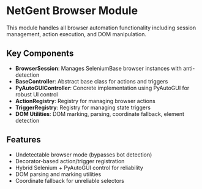 # NetGent Browser Module

This module handles all browser automation functionality including session management, action execution, and DOM manipulation.

## Key Components

- **BrowserSession**: Manages SeleniumBase browser instances with anti-detection
- **BaseController**: Abstract base class for actions and triggers
- **PyAutoGUIController**: Concrete implementation using PyAutoGUI for robust UI control
- **ActionRegistry**: Registry for managing browser actions
- **TriggerRegistry**: Registry for managing state triggers
- **DOM Utilities**: DOM marking, parsing, coordinate fallback, element detection

## Features

- Undetectable browser mode (bypasses bot detection)
- Decorator-based action/trigger registration
- Hybrid Selenium + PyAutoGUI control for reliability
- DOM parsing and marking utilities
- Coordinate fallback for unreliable selectors
